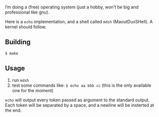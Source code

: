 I’m doing a (free) operating system (just a hobby, won’t be big and professional like gnu).

Here is a `echo` implementation, and a shell called `mdsh` (MaoutDuxSHell). A kernel should follow.

## Building

    $ make

## Usage

1. run `mdsh`
2. test some commands like: `$ echo aa bbb cc` (this is the only available one for the moment)

`echo` will output every token passed as argument to the standard output. Each token will be separated by a space, and a newline will be insterted at the end.
